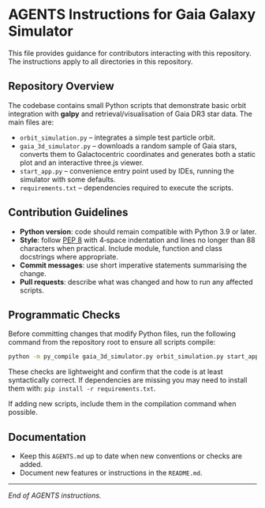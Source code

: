 # AGENTS Instructions for Gaia Galaxy Simulator

This file provides guidance for contributors interacting with this repository.
The instructions apply to all directories in this repository.

## Repository Overview

The codebase contains small Python scripts that demonstrate basic orbit
integration with **galpy** and retrieval/visualisation of Gaia DR3 star data.
The main files are:

- `orbit_simulation.py` – integrates a simple test particle orbit.
- `gaia_3d_simulator.py` – downloads a random sample of Gaia stars, converts
  them to Galactocentric coordinates and generates both a static plot and an
  interactive three.js viewer.
- `start_app.py` – convenience entry point used by IDEs, running the simulator
  with some defaults.
- `requirements.txt` – dependencies required to execute the scripts.

## Contribution Guidelines

- **Python version**: code should remain compatible with Python 3.9 or later.
- **Style**: follow [PEP 8](https://peps.python.org/pep-0008/) with
  4‑space indentation and lines no longer than 88 characters when practical.
  Include module, function and class docstrings where appropriate.
- **Commit messages**: use short imperative statements summarising the change.
- **Pull requests**: describe what was changed and how to run any affected
  scripts.

## Programmatic Checks

Before committing changes that modify Python files, run the following command
from the repository root to ensure all scripts compile:

```bash
python -m py_compile gaia_3d_simulator.py orbit_simulation.py start_app.py
```

These checks are lightweight and confirm that the code is at least syntactically
correct. If dependencies are missing you may need to install them with:
`pip install -r requirements.txt`.

If adding new scripts, include them in the compilation command when possible.

## Documentation

- Keep this `AGENTS.md` up to date when new conventions or checks are added.
- Document new features or instructions in the `README.md`.

---

*End of AGENTS instructions.*
